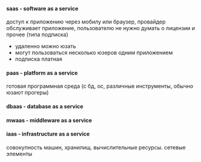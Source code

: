 #### saas - software as a service
доступ к приложению через мобилу или браузер, провайдер обслуживает приложение, пользователю не нужно думать о лицензии и прочее (типа подписка)
- удаленно можно юзать
- могут пользоваться несколько юзеров одним приложением
- подписка платная

#### paas - platform as a service
готовая программная среда (с бд, ос, различные инструменты, обычно юзают прогеры)

#### dbaas - database as a service

#### mwaas - middleware as a service

#### iaas - infrastructure as a service
совокупность машин, хранилищ. вычислительные ресурсы. сетевые элементы
